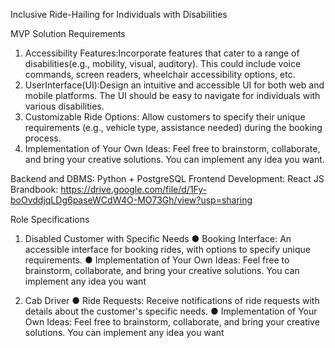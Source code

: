  Inclusive Ride-Hailing for Individuals with Disabilities


MVP Solution Requirements
1. Accessibility Features:Incorporate features that cater to a range of disabilities(e.g., mobility, visual, auditory). This could include voice commands, screen readers, wheelchair accessibility options, etc.
2. UserInterface(UI):Design an intuitive and accessible UI for both web and mobile platforms. The UI should be easy to navigate for individuals with various disabilities.
3. Customizable Ride Options: Allow customers to specify their unique requirements (e.g., vehicle type, assistance needed) during the booking process.
4. Implementation of Your Own Ideas: Feel free to brainstorm, collaborate, and bring your creative solutions. You can implement any idea you want.

Backend and DBMS: Python + PostgreSQL
Frontend Development: React JS
Brandbook: https://drive.google.com/file/d/1Fy-boOvddjqLDg6paseWCdW4O-MO73Gh/view?usp=sharing 

Role Specifications
1. Disabled Customer with Specific Needs
● Booking Interface: An accessible interface for booking rides, with options to specify unique requirements.
● Implementation of Your Own Ideas: Feel free to brainstorm, collaborate, and bring your creative solutions. You can implement any idea you want

2. Cab Driver
● Ride Requests: Receive notifications of ride requests with details about the customer's specific needs.
● Implementation of Your Own Ideas: Feel free to brainstorm, collaborate, and bring your creative solutions. You can implement any idea you want